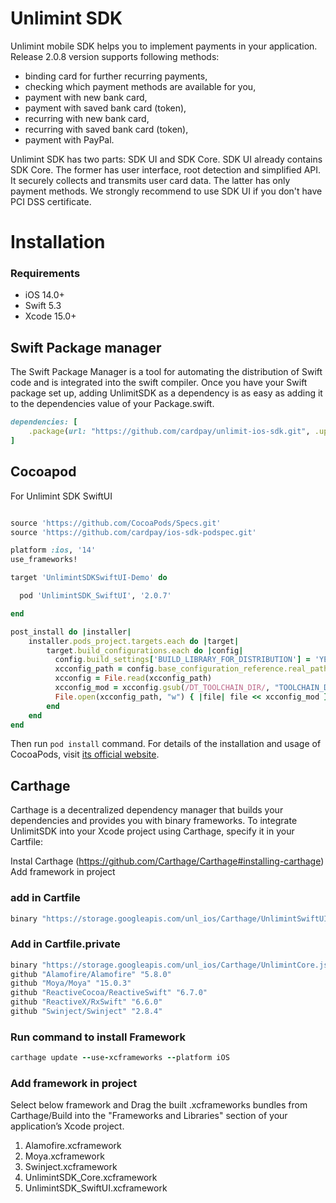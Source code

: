 Unlimint SDK
========

Unlimint mobile SDK helps you to implement payments in your application. Release 2.0.8 version supports following methods:
- binding card for further recurring payments,
- checking which payment methods are available for you,
- payment with new bank card,
- payment with saved bank card (token),
- recurring with new bank card,
- recurring with saved bank card (token),
- payment with PayPal.

Unlimint SDK has two parts: SDK UI and SDK Core.
SDK UI already contains SDK Core. The former has user interface, root detection and simplified API. It securely collects and transmits user card data. The latter has only payment methods.
We strongly recommend to use SDK UI if you don't have PCI DSS certificate.


# Installation 

### Requirements

- iOS 14.0+
- Swift 5.3
- Xcode 15.0+

## Swift Package manager

The Swift Package Manager is a tool for automating the distribution of Swift code and is integrated into the swift compiler.
Once you have your Swift package set up, adding UnlimitSDK as a dependency is as easy as adding it to the dependencies value of your Package.swift.

```ruby
dependencies: [
    .package(url: "https://github.com/cardpay/unlimit-ios-sdk.git", .upToNextMajor(from: "2.1.0"))
]
```

## Cocoapod 

For Unlimint SDK SwiftUI
```ruby

source 'https://github.com/CocoaPods/Specs.git'
source 'https://github.com/cardpay/ios-sdk-podspec.git'

platform :ios, '14'
use_frameworks!

target 'UnlimintSDKSwiftUI-Demo' do

  pod 'UnlimintSDK_SwiftUI', '2.0.7'

end

post_install do |installer|
    installer.pods_project.targets.each do |target|
        target.build_configurations.each do |config|
          config.build_settings['BUILD_LIBRARY_FOR_DISTRIBUTION'] = 'YES'
          xcconfig_path = config.base_configuration_reference.real_path
          xcconfig = File.read(xcconfig_path)
          xcconfig_mod = xcconfig.gsub(/DT_TOOLCHAIN_DIR/, "TOOLCHAIN_DIR")
          File.open(xcconfig_path, "w") { |file| file << xcconfig_mod }
        end
    end
end

```

Then run `pod install` command. For details of the installation and usage of CocoaPods, visit [its official website](https://cocoapods.org).

## Carthage 

Carthage is a decentralized dependency manager that builds your dependencies and provides you with binary frameworks. To integrate UnlimitSDK into your Xcode project using Carthage, specify it in your Cartfile:

Instal Carthage (https://github.com/Carthage/Carthage#installing-carthage)
Add framework in project

### add in Cartfile 

```ruby
binary "https://storage.googleapis.com/unl_ios/Carthage/UnlimintSwiftUI.json"
```

### Add in Cartfile.private

```ruby
binary "https://storage.googleapis.com/unl_ios/Carthage/UnlimintCore.json"
github "Alamofire/Alamofire" "5.8.0"
github "Moya/Moya" "15.0.3"
github "ReactiveCocoa/ReactiveSwift" "6.7.0"
github "ReactiveX/RxSwift" "6.6.0"
github "Swinject/Swinject" "2.8.4"

```

### Run command to install Framework 
```ruby 
carthage update --use-xcframeworks --platform iOS 
```

### Add framework in project 

Select below framework and Drag the built .xcframeworks bundles from Carthage/Build into the "Frameworks and Libraries" section of your application’s Xcode project.

1. Alamofire.xcframework
2. Moya.xcframework
3. Swinject.xcframework
4. UnlimintSDK_Core.xcframework
5. UnlimintSDK_SwiftUI.xcframework
